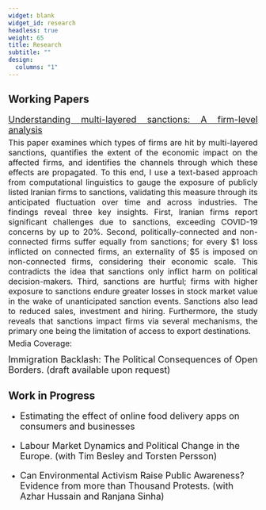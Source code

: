 ```yaml
---
widget: blank
widget_id: research
headless: true
weight: 65
title: Research
subtitle: ""
design:
  columns: "1"
---
```

## Working Papers



<p style="font-size: 18px; text-align: justify; margin-top: 12px; margin-bottom: 5px;">
    <a href="https://cep.lse.ac.uk/_NEW/publications/abstract.asp?index=10531" style="font-size: 18px; text-align: justify;">
        Understanding multi-layered sanctions: A firm-level analysis
    </a>
</p>
<p style="font-size: 16px; text-align: justify; margin-top: 1px; margin-bottom: 5px;"> This paper examines which types of firms are hit by multi-layered sanctions, quantifies the extent of the economic impact on the affected firms, and identifies the channels through which these effects are propagated. To this end, I use a text-based approach from computational linguistics to gauge the exposure of publicly listed Iranian firms to sanctions, validating this measure through its anticipated fluctuation over time and across industries. The findings reveal three key insights. First, Iranian firms report significant challenges due to sanctions, exceeding COVID-19 concerns by up to 20%. Second, politically-connected and non-connected firms suffer equally from sanctions; for every $1 loss inflicted on connected firms, an externality of $5 is imposed on non-connected firms, considering their economic scale. This contradicts the idea that sanctions only inflict harm on political decision-makers. Third, sanctions are hurtful; firms with higher exposure to sanctions endure greater losses in stock market value in the wake of unanticipated sanction events. Sanctions also lead to reduced sales, investment and hiring. Furthermore, the study reveals that sanctions impact firms via several mechanisms, the primary one being the limitation of access to export destinations.</p>

<p style="font-size: 16px; text-align: justify;margin-top: 1px; margin-bottom: 5px;"> Media Coverage: </p>

<p style="font-size: 18px; text-align: justify; margin-top: 12px; margin-bottom: 5px;">
    Immigration Backlash: The Political Consequences of Open Borders. (draft available upon request)
</p>



## Work in Progress 

* <p style="font-size: 18px;"> Estimating the effect of online food delivery apps on consumers and businesses</p>
* <p style="font-size: 18px;"> Labour Market Dynamics and Political Change in the Europe. (with Tim Besley and Torsten Persson)</p>
* <p style="font-size: 18px;"> Can Environmental Activism Raise Public Awareness? Evidence from more than Thousand Protests. (with Azhar Hussain and Ranjana Sinha)</p>
